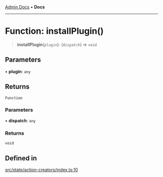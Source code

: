 [Admin Docs](/) • **Docs**

***

# Function: installPlugin()

> **installPlugin**(`plugin`): (`dispatch`) => `void`

## Parameters

• **plugin**: `any`

## Returns

`Function`

### Parameters

• **dispatch**: `any`

### Returns

`void`

## Defined in

[src/state/action-creators/index.ts:10](https://github.com/PalisadoesFoundation/talawa-admin/blob/main/src/state/action-creators/index.ts#L10)

